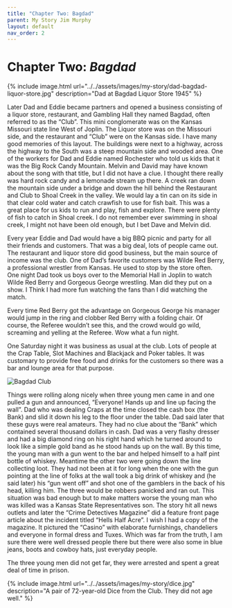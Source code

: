```yaml
---
title: "Chapter Two: Bagdad"
parent: My Story Jim Murphy
layout: default
nav_order: 2
---
```


# Chapter Two:   *Bagdad*

{% include image.html url="../../assets/images/my-story/dad-bagdad-liquor-store.jpg" description="Dad at Bagdad Liquor Store 1945" %}

Later Dad and Eddie became partners and opened a business consisting of a liquor store, restaurant, and Gambling Hall they named Bagdad, often referred to as the “Club”. This mini conglomerate was on the Kansas Missouri state line West of Joplin. The Liquor store was on the Missouri side, and the restaurant and “Club” were on the Kansas side. I have many good memories of this layout. The buildings were next to a highway, across the highway to the South was a steep mountain side and wooded area. One of the workers for Dad and Eddie named Rochester who told us kids that it was the Big Rock Candy Mountain.  Melvin and David may have known about the song with that title, but I did not have a clue. I thought there really was hard rock candy and a lemonade stream up there. A creek ran down the mountain side under a bridge and down the hill behind the Restaurant and Club to Shoal Creek in the valley.  We would lay a tin can on its side in that clear cold water and catch crawfish to use for fish bait. This was a great place for us kids to run and play, fish and explore. There were plenty of fish to catch in Shoal creek. I do not remember ever swimming in shoal creek, I might not have been old enough, but I bet Dave and Melvin did.

Every year Eddie and Dad would have a big BBQ picnic and party for all their friends and customers. That was a big deal, lots of people came out. The restaurant and liquor store did good business, but the main source of income was the club. One of Dad’s favorite customers was Wilde Red Berry, a professional wrestler from Kansas. He used to stop by the store often.  One night Dad took us boys over to the Memorial Hall in Joplin to watch Wilde Red Berry and Gorgeous George wrestling. Man did they put on a show. I Think I had more fun watching the fans than I did watching the match.

Every time Red Berry got the advantage on Gorgeous George his manager would jump in the ring and clobber Red Berry with a folding chair. Of course, the Referee wouldn’t see this, and the crowd would go wild, screaming and yelling at the Referee. Wow what a fun night.

One Saturday night it was business as usual at the club. Lots of people at the Crap Table, Slot Machines and Blackjack and Poker tables. It was customary to provide free food and drinks for the customers so there was a bar and lounge area for that purpose.

![Bagdad Club](../../assets/images/my-story/bagdad-club.jpg)

Things were rolling along nicely when three young men came in and one pulled a gun and announced, “Everyone! Hands up and line up facing the wall”. Dad who was dealing Craps at the time closed the cash box (the Bank) and slid it down his leg to the floor under the table. Dad said later that these guys were real amateurs.  They had no clue about the “Bank” which contained several thousand dollars in cash.   Dad was a very flashy dresser and had a big diamond ring on his right hand which he turned around to look like a simple gold band as he stood hands up on the wall. By this time, the young man with a gun went to the bar and helped himself to a half pint bottle of whiskey. Meantime the other two were going down the line collecting loot.  They had not been at it for long when the one with the gun pointing at the line of folks at the wall took a big drink of whiskey and (he said later) his “gun went off” and shot one of the gamblers in the back of his head, killing him.  The three would be robbers panicked and ran out.  This situation was bad enough but to make matters worse the young man who was killed was a Kansas State Representatives son.  The story hit all news outlets and later the “Crime Detectives Magazine” did a feature front page article about the incident titled “Hells Half Acre”.  I wish I had a copy of the magazine. It pictured the “Casino” with elaborate furnishings, chandeliers and everyone in formal dress and Tuxes.  Which was far from the truth, I am sure there were well dressed people there but there were also some in blue jeans, boots and cowboy hats, just everyday people.

The three young men did not get far, they were arrested and spent a great deal of time in prison.

{% include image.html url="../../assets/images/my-story/dice.jpg" description="A pair of 72-year-old Dice from the Club. They did not age well." %}

